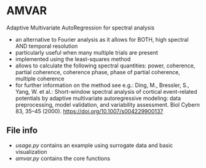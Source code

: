 # AMVAR
Adaptive Multivariate AutoRegression for spectral analysis
- an alternative to Fourier analysis as it allows for BOTH, high spectral AND temporal resolution
- particularly useful when many multiple trials are present
- implemented using the least-squares method
- allows to calculate the following spectral quantities: power, coherence, partial coherence, coherence phase, phase of partial coherence, multiple coherence
- for further information on the method see e.g.:
Ding, M., Bressler, S., Yang, W. et al.: Short-window spectral analysis of cortical event-related potentials by adaptive multivariate autoregressive modeling: data preprocessing, model validation, and variability assessment. Biol Cybern 83, 35–45 (2000). https://doi.org/10.1007/s004229900137

## File info
- _usage.py_ contains an example using surrogate data and basic visualization
- _amvar.py_ contains the core functions
